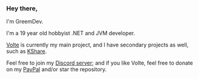 ### Hey there, 
I'm GreemDev.

I'm a 19 year old hobbyist .NET and JVM developer.

[Volte](https://github.com/Ultz/Volte) is currently my main project, and I have secondary projects as well, such as [KShare](https://github.com/GreemDev/KShare).

Feel free to join my [Discord server](https://discord.gg/H8bcFr2); and if you like Volte, feel free to donate on my [PayPal](https://paypal.me/GreemDev) and/or star the repository.
